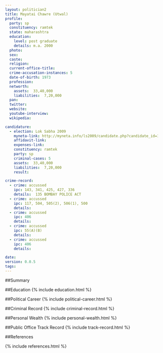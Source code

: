 ```yaml
---
layout: politician2
title: Mayatai Chawre (Utwal)
profile: 
  party: sp
  constituency: ramtek
  state: maharashtra
  education: 
    level: post graduate
    details: m.a. 2000
  photo: 
  sex: 
  caste: 
  religion: 
  current-office-title: 
  crime-accusation-instances: 5
  date-of-birth: 1973
  profession: 
  networth: 
    assets:  33,40,000
    liabilities:  7,20,000
  pan: 
  twitter: 
  website: 
  youtube-interview: 
  wikipedia: 

candidature: 
  - election: Lok Sabha 2009
    myneta-link: http://myneta.info/ls2009/candidate.php?candidate_id=1961
    affidavit-link: 
    expenses-link: 
    constituency: ramtek 
    party: sp
    criminal-cases: 5
    assets:  33,40,000
    liabilities:  7,20,000
    result:  

crime-record: 
  - crime: accussed
    ipc: 143, 341, 425, 427, 336
    details:  135 BOMBAY POLICE ACT  
  - crime: accussed
    ipc: 117, 504, 505(2), 506(1), 500
    details:    
  - crime: accussed
    ipc: 406
    details:    
  - crime: accussed
    ipc: 55(A)(B)
    details:    
  - crime: accussed
    ipc: 406
    details:    

date: 
version: 0.0.5
tags: 
---
```

##Summary


##Education
{% include education.html %}


##Political Career
{% include political-career.html %}


##Criminal Record
{% include criminal-record.html %}


##Personal Wealth
{% include personal-wealth.html %}


##Public Office Track Record
{% include track-record.html %}


##References


{% include references.html %}